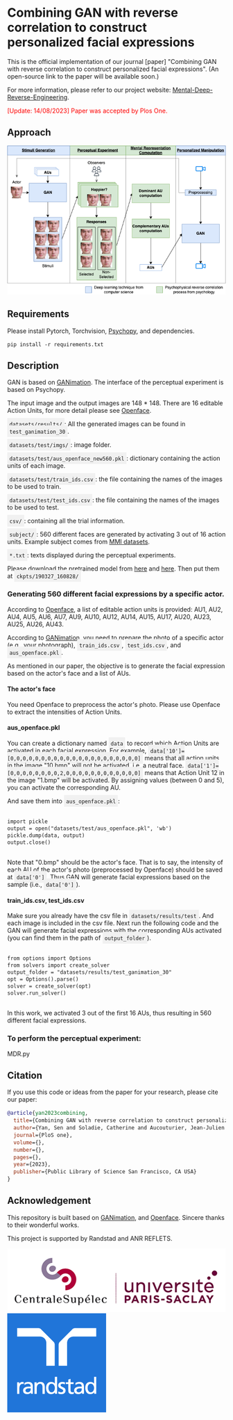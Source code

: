 # Combining GAN with reverse correlation to construct personalized facial expressions
This is the official implementation of our journal [paper] "Combining GAN with reverse correlation to construct personalized facial expressions". (An open-source link to the paper will be available soon.)

For more information, please refer to our project website: [Mental-Deep-Reverse-Engineering](https://yansen0508.github.io/emotional-prototype/).

<p style="color: red;">[Update: 14/08/2023] Paper was accepted by Plos One.</p>


## Approach
![General pipeline](Figs/pipeline.png)

## Requirements
Please install Pytorch, Torchvision, [Psychopy](https://www.psychopy.org/), and dependencies.
```shell
pip install -r requirements.txt
```

## Description
GAN is based on [GANimation](https://github.com/albertpumarola/GANimation).
The interface of the perceptual experiment is based on Psychopy.

The input image and the output images are 148 * 148. There are 16 editable Action Units, for more detail please see [Openface](https://github.com/TadasBaltrusaitis/OpenFace/wiki).

<span style="background-color: #f1f1f1; padding: 5px;"><code>datasets/results/</code></span>:
All the generated images can be found in <span style="background-color: #f1f1f1; padding: 5px;"><code>test_ganimation_30</code></span>.

<span style="background-color: #f1f1f1; padding: 5px;"><code>datasets/test/imgs/</code></span>: image folder.

<span style="background-color: #f1f1f1; padding: 5px;"><code>datasets/test/aus_openface_new560.pkl</code></span>: dictionary containing the action units of each image.

<span style="background-color: #f1f1f1; padding: 5px;"><code>datasets/test/train_ids.csv</code></span>: the file containing the names of the images to be used to train.

<span style="background-color: #f1f1f1; padding: 5px;"><code>datasets/test/test_ids.csv</code></span>: the file containing the names of the images to be used to test.

<span style="background-color: #f1f1f1; padding: 5px;"><code>csv/</code></span>: containing all the trial information.

<span style="background-color: #f1f1f1; padding: 5px;"><code>subject/</code></span>: 560 different faces are generated by activating 3 out of 16 action units. 
Example subject comes from [MMI datasets](https://mmifacedb.eu/).

<span style="background-color: #f1f1f1; padding: 5px;"><code>*.txt</code></span>: texts displayed during the perceptual experiments.

Please download the pretrained model from [here](https://drive.google.com/file/d/1f9moiWKiyPMJ9wtrihJY6yeAKVed9SXg/view?usp=sharing) and [here](https://drive.google.com/file/d/1geTeVf0v8was3GdBjLbeTnv_uLpbLPl6/view?usp=sharing).  Then put them at <span style="background-color: #f1f1f1; padding: 5px;"><code>ckpts/190327_160828/</code></span>

### Generating 560 different facial expressions by a specific actor.
According to [Openface](https://github.com/TadasBaltrusaitis/OpenFace/wiki), a list of editable action units is provided: AU1, AU2, AU4, AU5, AU6, AU7, AU9, AU10, AU12, AU14, AU15, AU17, AU20, AU23, AU25, AU26, AU43.

According to [GANimation](https://github.com/albertpumarola/GANimation), you need to prepare the photo of a specific actor (e.g., your photograph), <span style="background-color: #f1f1f1; padding: 5px;"><code>train_ids.csv</code></span>, <span style="background-color: #f1f1f1; padding: 5px;"><code>test_ids.csv</code></span>, and <span style="background-color: #f1f1f1; padding: 5px;"><code>aus_openface.pkl</code></span>.

As mentioned in our paper, the objective is to generate the facial expression based on the actor's face and a list of AUs.

#### The actor's face
You need Openface to preprocess the actor's photo.
Please use Openface to extract the intensities of Action Units.

#### aus_openface.pkl
You can create a dictionary named <span style="background-color: #f1f1f1; padding: 5px;"><code>data</code></span> to record which Action Units are activated in each facial expression.
For example, <span style="background-color: #f1f1f1; padding: 5px;"><code>data['10']=[0,0,0,0,0,0,0,0,0,0,0,0,0,0,0,0,0,0,0,0,0]</code></span> means that all action units in the image "10.bmp" will not be activated, i.e. a neutral face.
<span style="background-color: #f1f1f1; padding: 5px;"><code>data['1']=[0,0,0,0,0,0,0,0,2,0,0,0,0,0,0,0,0,0,0,0,0]</code></span> means that Action Unit 12 in the image "1.bmp" will be activated.
By assigning values (between 0 and 5), you can activate the corresponding AU.

And save them into <span style="background-color: #f1f1f1; padding: 5px;"><code>aus_openface.pkl</code></span>:
<pre>
<code class="python">
import pickle
output = open("datasets/test/aus_openface.pkl", 'wb')
pickle.dump(data, output)
output.close()
</code>
</pre>
Note that "0.bmp" should be the actor's face. That is to say, the intensity of each AU of the actor's photo (preprocessed by Openface) should be saved at <span style="background-color: #f1f1f1; padding: 5px;"><code>data['0']</code></span>. Thus GAN will generate facial expressions based on the sample (i.e., <span style="background-color: #f1f1f1; padding: 5px;"><code>data['0']</code></span>).

#### train_ids.csv,  test_ids.csv
Make sure you already have the csv file in <span style="background-color: #f1f1f1; padding: 5px;"><code>datasets/results/test</code></span>. And each image is included in the csv file.
Next run the following code and the GAN will generate facial expressions with the corresponding AUs activated (you can find them in the path of <span style="background-color: #f1f1f1; padding: 5px;"><code>output_folder</code></span>).

<pre>
<code class="python">
from options import Options
from solvers import create_solver
output_folder = "datasets/results/test_ganimation_30"
opt = Options().parse()
solver = create_solver(opt)
solver.run_solver()
</code>
</pre>

In this work, we activated 3 out of the first 16 AUs, thus resulting in 560 different facial expressions.

### To perform the perceptual experiment: 
MDR.py

## Citation
If you use this code or ideas from the paper for your research, please cite our paper:
```BibTeX
@article{yan2023combining,
  title={Combining GAN with reverse correlation to construct personalized facial expressions},
  author={Yan, Sen and Soladie, Catherine and Aucouturier, Jean-Julien and Seguier, Renaud},
  journal={PloS one},
  volume={},
  number={},
  pages={},
  year={2023},
  publisher={Public Library of Science San Francisco, CA USA}
}
```

## Acknowledgement
This repository is built based on [GANimation](https://github.com/albertpumarola/GANimation), and [Openface](https://github.com/TadasBaltrusaitis/OpenFace). Sincere thanks to their wonderful works.

This project is supported by Randstad and ANR REFLETS.

![CentraleSupelec](Figs/logo1.png)
![Randstad](Figs/logo2.png)
